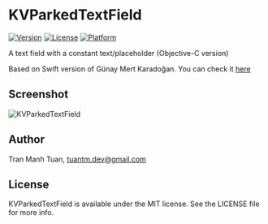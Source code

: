 # KVParkedTextField

[![Version](https://img.shields.io/cocoapods/v/KVParkedTextField.svg?style=flat)](http://cocoapods.org/pods/KVParkedTextField)
[![License](https://img.shields.io/cocoapods/l/KVParkedTextField.svg?style=flat)](http://cocoapods.org/pods/KVParkedTextField)
[![Platform](https://img.shields.io/cocoapods/p/KVParkedTextField.svg?style=flat)](http://cocoapods.org/pods/KVParkedTextField)

A text field with a constant text/placeholder (Objective-C version)

Based on Swift version of Günay Mert Karadoğan. You can check it [here](https://github.com/gmertk/ParkedTextField)

## Screenshot

![KVParkedTextField](http://i.imgur.com/N23OrK1.png?1)

## Author

Tran Manh Tuan, tuantm.dev@gmail.com

## License

KVParkedTextField is available under the MIT license. See the LICENSE file for more info.